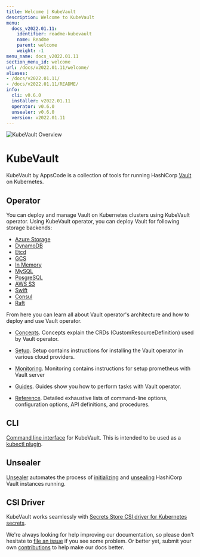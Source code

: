 ```yaml
---
title: Welcome | KubeVault
description: Welcome to KubeVault
menu:
  docs_v2022.01.11:
    identifier: readme-kubevault
    name: Readme
    parent: welcome
    weight: -1
menu_name: docs_v2022.01.11
section_menu_id: welcome
url: /docs/v2022.01.11/welcome/
aliases:
- /docs/v2022.01.11/
- /docs/v2022.01.11/README/
info:
  cli: v0.6.0
  installer: v2022.01.11
  operator: v0.6.0
  unsealer: v0.6.0
  version: v2022.01.11
---
```


![KubeVault Overview](/docs/v2022.01.11/images/kubevault-overview.svg)

# KubeVault

KubeVault by AppsCode is a collection of tools for running HashiCorp [Vault](https://www.vaultproject.io/) on Kubernetes. 

## Operator
You can deploy and manage Vault on Kubernetes clusters using KubeVault operator. Using KubeVault operator, you can deploy Vault for following storage backends:

- [Azure Storage](/docs/v2022.01.11/concepts/vault-server-crds/storage/azure)
- [DynamoDB](/docs/v2022.01.11/concepts/vault-server-crds/storage/dynamodb)
- [Etcd](/docs/v2022.01.11/concepts/vault-server-crds/storage/etcd)
- [GCS](/docs/v2022.01.11/concepts/vault-server-crds/storage/gcs)
- [In Memory](/docs/v2022.01.11/concepts/vault-server-crds/storage/inmem)
- [MySQL](/docs/v2022.01.11/concepts/vault-server-crds/storage/mysql)
- [PosgreSQL](/docs/v2022.01.11/concepts/vault-server-crds/storage/postgresql)
- [AWS S3](/docs/v2022.01.11/concepts/vault-server-crds/storage/s3)
- [Swift](/docs/v2022.01.11/concepts/vault-server-crds/storage/swift)
- [Consul](/docs/v2022.01.11/concepts/vault-server-crds/storage/consul)
- [Raft](/docs/v2022.01.11/concepts/vault-server-crds/storage/raft)

From here you can learn all about Vault operator's architecture and how to deploy and use Vault operator.

- [Concepts](/docs/v2022.01.11/concepts/). Concepts explain the CRDs (CustomResourceDefinition) used by Vault operator.

- [Setup](/docs/v2022.01.11/setup/). Setup contains instructions for installing
  the Vault operator in various cloud providers.

- [Monitoring](/docs/v2022.01.11/guides/monitoring). Monitoring contains instructions for setup prometheus with Vault server

- [Guides](/docs/v2022.01.11/guides/). Guides show you how to perform tasks with Vault operator.

- [Reference](/docs/v2022.01.11/reference/). Detailed exhaustive lists of
command-line options, configuration options, API definitions, and procedures.

## CLI

[Command line interface](https://github.com/kubevault/cli) for KubeVault. This is intended to be used as a [kubectl plugin](https://kubernetes.io/docs/tasks/extend-kubectl/kubectl-plugins/).

## Unsealer

[Unsealer](https://github.com/kubevault/unsealer) automates the process of [initializing](https://www.vaultproject.io/docs/commands/operator/init.html) and [unsealing](https://www.vaultproject.io/docs/concepts/seal.html#unsealing) HashiCorp Vault instances running.

## CSI Driver

KubeVault works seamlessly with [Secrets Store CSI driver for Kubernetes secrets](https://github.com/kubernetes-sigs/secrets-store-csi-driver).

We're always looking for help improving our documentation, so please don't hesitate to [file an issue](https://github.com/kubevault/kubevault/issues/new) if you see some problem. Or better yet, submit your own [contributions](/docs/v2022.01.11/CONTRIBUTING) to help
make our docs better.

